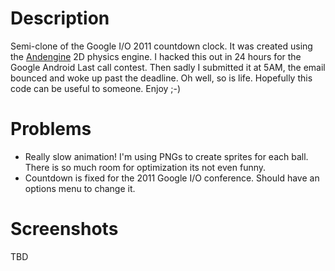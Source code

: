 # Description
Semi-clone of the Google I/O 2011 countdown clock. It was created using the 
[Andengine](http://www.andengine.org/) 2D physics engine. I hacked this out
in 24 hours for the Google Android Last call contest. Then sadly I submitted
it at 5AM, the email bounced and woke up past the deadline. Oh well, so is life.
Hopefully this code can be useful to someone. Enjoy ;-)

# Problems
* Really slow animation! I'm using PNGs to create sprites for each ball. There
is so much room for optimization its not even funny.
* Countdown is fixed for the 2011 Google I/O conference. Should have an options
menu to change it.

# Screenshots
TBD
